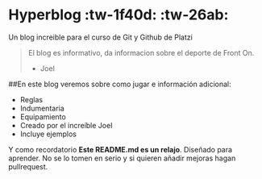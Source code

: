 # Hyperblog :tw-1f40d: :tw-26ab:
Un blog increible para el curso de Git y Github de Platzi
>El blog es informativo, da informacion sobre el deporte de Front On.
> - Joel

##En este blog veremos sobre como jugar e información adicional:

* Reglas
* Indumentaria
* Equipamiento
* Creado por el increíble Joel
* Incluye ejemplos

Y como recordatorio **Este README.md es un relajo**. Diseñado para aprender. No se lo tomen en serio y si quieren añadir mejoras hagan pullrequest.